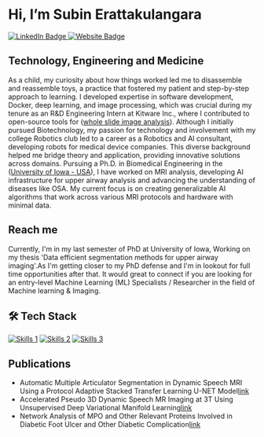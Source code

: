 # Hi, I’m Subin Erattakulangara
<div id="badges">
  <a href="https://www.linkedin.com/in/subin-erattakulangara-69b21598/">
    <img src="https://img.shields.io/badge/LinkedIn-blue?style=for-the-badge&logo=linkedin&logoColor=white" alt="LinkedIn Badge"/>
  </a>
  <a href="https://subinek.com/">
    <img src="https://img.shields.io/badge/website-000000?style=for-the-badge&logo=About.me&logoColor=white" alt="Website Badge"/>
  </a>
</div>

## Technology, Engineering and Medicine
As a child, my curiosity about how things worked led me to disassemble and reassemble toys, a practice that fostered my patient and step-by-step approach to learning. I developed expertise in software development, Docker, deep learning, and image processing, which was crucial during my tenure as an R&D Engineering Intern at Kitware Inc., where I contributed to open-source tools for ([whole slide image analysis](https://github.com/eksubin/dsa-run-custom-ai-models)). Although I initially pursued Biotechnology, my passion for technology and involvement with my college Robotics club led to a career as a Robotics and AI consultant, developing robots for medical device companies. This diverse background helped me bridge theory and application, providing innovative solutions across domains. Pursuing a Ph.D. in Biomedical Engineering in the ([University of Iowa - USA](https://lingala.lab.uiowa.edu/people)), I have worked on MRI analysis, developing AI infrastructure for upper airway analysis and advancing the understanding of diseases like OSA. My current focus is on creating generalizable AI algorithms that work across various MRI protocols and hardware with minimal data.

## Reach me
Currently, I'm in my last semester of PhD at University of Iowa, Working on my thesis 'Data efficient segmentation methods for upper airway imaging'.As I'm getting closer to my PhD defense and I'm in lookout for full time opportunities after that. It would great to connect if you are looking for an entry-level Machine Learning (ML) Specialists / Researcher in the field of Machine learning & Imaging.

## 🛠️ Tech Stack
[![Skills 1](https://skillicons.dev/icons?i=python,mysql,matlab)](https://skillicons.dev)
[![Skills 2](https://skillicons.dev/icons?i=pytorch,tensorflow,sklearn,monai)](https://skillicons.dev)
[![Skills 3](https://skillicons.dev/icons?i=linux,bash,github,git)](https://skillicons.dev)

## Publications
- Automatic Multiple Articulator Segmentation in Dynamic Speech MRI Using a Protocol Adaptive Stacked Transfer Learning U-NET Model[link](https://www.mdpi.com/2306-5354/10/5/623)
- Accelerated Pseudo 3D Dynamic Speech MR Imaging at 3T Using Unsupervised Deep Variational Manifold Learning[link](https://link.springer.com/chapter/10.1007/978-3-031-16446-0_66)
- Network Analysis of MPO and Other Relevant Proteins Involved in Diabetic Foot Ulcer and Other Diabetic Complication[link](https://link.springer.com/article/10.1007/s12539-017-0258-z)
